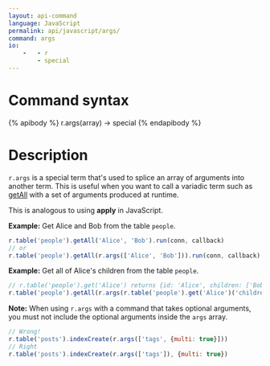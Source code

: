 ```yaml
---
layout: api-command
language: JavaScript
permalink: api/javascript/args/
command: args
io:
    -   - r
        - special
---
```


# Command syntax #

{% apibody %}
r.args(array) &rarr; special
{% endapibody %}

# Description #

`r.args` is a special term that's used to splice an array of arguments
into another term.  This is useful when you want to call a variadic
term such as [getAll](/api/javascript/get_all/) with a set of arguments produced at runtime.

This is analogous to using **apply** in JavaScript.

__Example:__ Get Alice and Bob from the table `people`.

```js
r.table('people').getAll('Alice', 'Bob').run(conn, callback)
// or
r.table('people').getAll(r.args(['Alice', 'Bob'])).run(conn, callback)
```

__Example:__ Get all of Alice's children from the table `people`.

```js
// r.table('people').get('Alice') returns {id: 'Alice', children: ['Bob', 'Carol']}
r.table('people').getAll(r.args(r.table('people').get('Alice')('children'))).run(conn, callback)
```

__Note:__ When using `r.args` with a command that takes optional arguments, you must not include the optional arguments inside the `args` array.

```js
// Wrong!
r.table('posts').indexCreate(r.args(['tags', {multi: true}]))
// Right
r.table('posts').indexCreate(r.args(['tags']), {multi: true})
```
